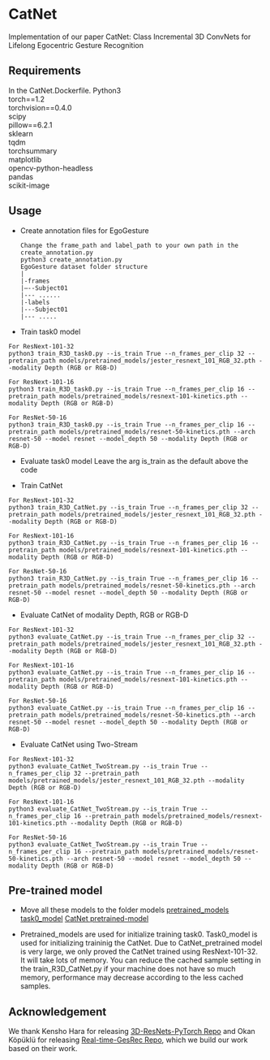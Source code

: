 # CatNet
Implementation of our paper CatNet: Class Incremental 3D ConvNets for Lifelong Egocentric Gesture Recognition
## Requirements
In the CatNet.Dockerfile.
Python3\
torch==1.2\
torchvision==0.4.0\
scipy\
pillow==6.2.1\
sklearn\
tqdm\
torchsummary\
matplotlib\
opencv-python-headless\
pandas\
scikit-image
## Usage
* Create annotation files for EgoGesture
  ```
  Change the frame_path and label_path to your own path in the create_annotation.py
  python3 create_annotation.py
  EgoGesture dataset folder structure
  |
  |-frames
  |–--Subject01
  |--- ......
  |-labels
  |---Subject01
  |--- .....
  ```

* Train task0 model
```
For ResNext-101-32
python3 train_R3D_task0.py --is_train True --n_frames_per_clip 32 --pretrain_path models/pretrained_models/jester_resnext_101_RGB_32.pth --modality Depth (RGB or RGB-D)

For ResNext-101-16
python3 train_R3D_task0.py --is_train True --n_frames_per_clip 16 --pretrain_path models/pretrained_models/resnext-101-kinetics.pth --modality Depth (RGB or RGB-D)

For ResNet-50-16
python3 train_R3D_task0.py --is_train True --n_frames_per_clip 16 --pretrain_path models/pretrained_models/resnet-50-kinetics.pth --arch resnet-50 --model resnet --model_depth 50 --modality Depth (RGB or RGB-D)
```

* Evaluate task0 model
Leave the arg is_train as the default above the code

* Train CatNet
```
For ResNext-101-32
python3 train_R3D_CatNet.py --is_train True --n_frames_per_clip 32 --pretrain_path models/pretrained_models/jester_resnext_101_RGB_32.pth --modality Depth (RGB or RGB-D)

For ResNext-101-16
python3 train_R3D_CatNet.py --is_train True --n_frames_per_clip 16 --pretrain_path models/pretrained_models/resnext-101-kinetics.pth --modality Depth (RGB or RGB-D)

For ResNet-50-16
python3 train_R3D_CatNet.py --is_train True --n_frames_per_clip 16 --pretrain_path models/pretrained_models/resnet-50-kinetics.pth --arch resnet-50 --model resnet --model_depth 50 --modality Depth (RGB or RGB-D)
```

* Evaluate CatNet of modality Depth, RGB or RGB-D
```
For ResNext-101-32
python3 evaluate_CatNet.py --is_train True --n_frames_per_clip 32 --pretrain_path models/pretrained_models/jester_resnext_101_RGB_32.pth --modality Depth (RGB or RGB-D)

For ResNext-101-16
python3 evaluate_CatNet.py --is_train True --n_frames_per_clip 16 --pretrain_path models/pretrained_models/resnext-101-kinetics.pth --modality Depth (RGB or RGB-D)

For ResNet-50-16
python3 evaluate_CatNet.py --is_train True --n_frames_per_clip 16 --pretrain_path models/pretrained_models/resnet-50-kinetics.pth --arch resnet-50 --model resnet --model_depth 50 --modality Depth (RGB or RGB-D)
```

* Evaluate CatNet using Two-Stream
```
For ResNext-101-32
python3 evaluate_CatNet_TwoStream.py --is_train True --n_frames_per_clip 32 --pretrain_path models/pretrained_models/jester_resnext_101_RGB_32.pth --modality Depth (RGB or RGB-D)

For ResNext-101-16
python3 evaluate_CatNet_TwoStream.py --is_train True --n_frames_per_clip 16 --pretrain_path models/pretrained_models/resnext-101-kinetics.pth --modality Depth (RGB or RGB-D)

For ResNet-50-16
python3 evaluate_CatNet_TwoStream.py --is_train True --n_frames_per_clip 16 --pretrain_path models/pretrained_models/resnet-50-kinetics.pth --arch resnet-50 --model resnet --model_depth 50 --modality Depth (RGB or RGB-D)
```

## Pre-trained model
* Move all these models to the folder models
[pretrained_models](https://www.dropbox.com/s/rakzmkhx3g4fnho/pretrained_models.zip?dl=0)
[task0_model](https://www.dropbox.com/s/79dagisy4wwrd4u/task0_model.zip?dl=0)
[CatNet pretrained-model](https://www.dropbox.com/s/avmybvg3ybktpja/CatNet_models.zip?dl=0)

* Pretrained_models are used for initialize training task0. Task0_model is used for initializing traininig the CatNet. Due to CatNet_pretrained model is very large, we only proved the CatNet trained using ResNext-101-32. It will take lots of memory. You can reduce the cached sample setting in the train_R3D_CatNet.py if your machine does not have so much memory, performance may decrease according to the less cached samples.

## Acknowledgement
We thank Kensho Hara for releasing [3D-ResNets-PyTorch Repo](https://github.com/kenshohara/3D-ResNets-PyTorch) and Okan Köpüklü for releasing [Real-time-GesRec Repo](https://github.com/ahmetgunduz/Real-time-GesRec), which we build our work based on their work. 
